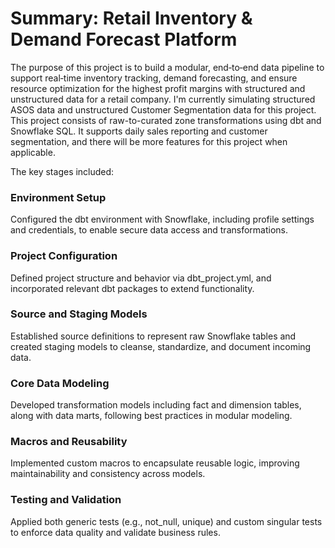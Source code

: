 # Summary: Retail Inventory & Demand Forecast Platform

The purpose of this project is to build a modular, end‑to‑end data pipeline to support real‑time inventory tracking, demand forecasting, and ensure resource optimization for the highest profit margins with structured and unstructured data for a retail company. I'm currently simulating structured ASOS data and unstructured Customer Segmentation data for this project. This project consists of raw-to-curated zone transformations using dbt and Snowflake SQL. It supports daily sales reporting and customer segmentation, and there will be more features for this project when applicable.

The key stages included:

### Environment Setup
Configured the dbt environment with Snowflake, including profile settings and credentials, to enable secure data access and transformations.

### Project Configuration
Defined project structure and behavior via dbt_project.yml, and incorporated relevant dbt packages to extend functionality.

### Source and Staging Models
Established source definitions to represent raw Snowflake tables and created staging models to cleanse, standardize, and document incoming data.

### Core Data Modeling
Developed transformation models including fact and dimension tables, along with data marts, following best practices in modular modeling.

### Macros and Reusability
Implemented custom macros to encapsulate reusable logic, improving maintainability and consistency across models.

### Testing and Validation
Applied both generic tests (e.g., not_null, unique) and custom singular tests to enforce data quality and validate business rules.
